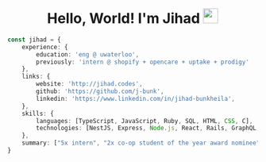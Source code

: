 <h1 align="center"> Hello, World! I'm Jihad <img src="https://emojis.slackmojis.com/emojis/images/1612948491/12491/waveboi.gif?1612948491" width="30px"> </h1>



```ts
const jihad = {
    experience: {
        education: 'eng @ uwaterloo',
        previously: 'intern @ shopify + opencare + uptake + prodigy'
    },
    links: {
        website: 'http://jihad.codes',
        github: 'https://github.com/j-bunk',
        linkedin: 'https://www.linkedin.com/in/jihad-bunkheila',
    },
    skills: {
        languages: [TypeScript, JavaScript, Ruby, SQL, HTML, CSS, C],
        technologies: [NestJS, Express, Node.js, React, Rails, GraphQL, PostgreSQL, MySQL, Redux, Jest, Cypress, Percy],
    },
    summary: ["5x intern", "2x co-op student of the year award nominee", "ukulele-playing robot maker 🤖🪕"],
}
```
